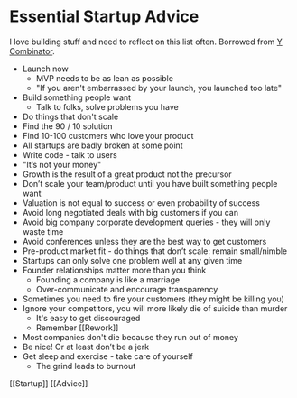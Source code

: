 # Essential Startup Advice

I love building stuff and need to reflect on this list often. Borrowed from [Y Combinator](https://www.ycombinator.com/library/4D-yc-s-essential-startup-advice).

- Launch now
  - MVP needs to be as lean as possible
  - "If you aren't embarrassed by your launch, you launched too late"
- Build something people want
  - Talk to folks, solve problems you have
- Do things that don't scale
- Find the 90 / 10 solution
- Find 10-100 customers who love your product
- All startups are badly broken at some point
- Write code - talk to users
- "It’s not your money"
- Growth is the result of a great product not the precursor
- Don’t scale your team/product until you have built something people want
- Valuation is not equal to success or even probability of success
- Avoid long negotiated deals with big customers if you can
- Avoid big company corporate development queries - they will only waste time
- Avoid conferences unless they are the best way to get customers
- Pre-product market fit - do things that don’t scale: remain small/nimble
- Startups can only solve one problem well at any given time
- Founder relationships matter more than you think
  - Founding a company is like a marriage
  - Over-communicate and encourage transparency
- Sometimes you need to fire your customers (they might be killing you)
- Ignore your competitors, you will more likely die of suicide than murder
  - It's easy to get discouraged
  - Remember [[Rework]]
- Most companies don't die because they run out of money
- Be nice! Or at least don’t be a jerk
- Get sleep and exercise - take care of yourself
  - The grind leads to burnout

[[Startup]] [[Advice]]

